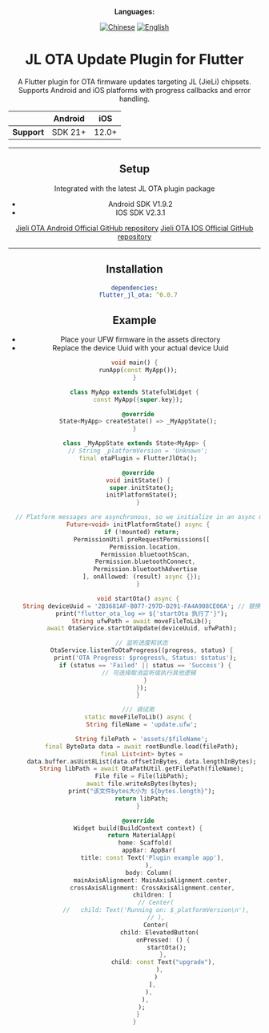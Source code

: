<div align="center">

**Languages:**

[![Chinese](https://img.shields.io/badge/Language-Chinese-blueviolet?style=for-the-badge)](README.md)
[![English](https://img.shields.io/badge/Language-English-blueviolet?style=for-the-badge)](README.en.md)

# JL OTA Update Plugin for Flutter

A Flutter plugin for OTA firmware updates targeting JL (JieLi) chipsets. Supports
Android and iOS platforms with progress callbacks and error handling.

|             | Android | iOS   |
|-------------|---------|-------|
| **Support** | SDK 21+ | 12.0+ |

---

## Setup

Integrated with the latest JL OTA plugin package

* Android SDK V1.9.2
* IOS SDK V2.3.1

[Jieli OTA Android Official GitHub repository](https://github.com/Jieli-Tech/Android-JL_OTA)
[Jieli OTA IOS Official GitHub repository](https://github.com/Jieli-Tech/iOS-JL_OTA)

---

## Installation

```yaml
dependencies:
  flutter_jl_ota: ^0.0.7
```

## Example

* Place your UFW firmware in the assets directory
* Replace the device Uuid with your actual device Uuid

<?code-excerpt "basic.dart (basic-example)"?>

```dart
void main() {
  runApp(const MyApp());
}

class MyApp extends StatefulWidget {
  const MyApp({super.key});

  @override
  State<MyApp> createState() => _MyAppState();
}

class _MyAppState extends State<MyApp> {
  // String _platformVersion = 'Unknown';
  final otaPlugin = FlutterJlOta();

  @override
  void initState() {
    super.initState();
    initPlatformState();
  }

  // Platform messages are asynchronous, so we initialize in an async method.
  Future<void> initPlatformState() async {
    if (!mounted) return;
    PermissionUtil.preRequestPermissions([
      Permission.location,
      Permission.bluetoothScan,
      Permission.bluetoothConnect,
      Permission.bluetoothAdvertise
    ], onAllowed: (result) async {});
  }

  void startOta() async {
    String deviceUuid = '2B3681AF-B077-297D-D291-FA4A908CE06A'; // 替换为实际 UUID
    print("flutter_ota_log => ${'startOta 执行了'}");
    String ufwPath = await moveFileToLib();
    await OtaService.startOtaUpdate(deviceUuid, ufwPath);

    // 监听进度和状态
    OtaService.listenToOtaProgress((progress, status) {
      print('OTA Progress: $progress%, Status: $status');
      if (status == 'Failed' || status == 'Success') {
        // 可选择取消监听或执行其他逻辑
      }
    });
  }

  /// 调试用
  static moveFileToLib() async {
    String fileName = 'update.ufw';

    String filePath = 'assets/$fileName';
    final ByteData data = await rootBundle.load(filePath);
    final List<int> bytes =
    data.buffer.asUint8List(data.offsetInBytes, data.lengthInBytes);
    String libPath = await OtaPathUtil.getFilePath(fileName);
    File file = File(libPath);
    await file.writeAsBytes(bytes);
    print("该文件bytes大小为 ${bytes.length}");
    return libPath;
  }

  @override
  Widget build(BuildContext context) {
    return MaterialApp(
      home: Scaffold(
        appBar: AppBar(
          title: const Text('Plugin example app'),
        ),
        body: Column(
          mainAxisAlignment: MainAxisAlignment.center,
          crossAxisAlignment: CrossAxisAlignment.center,
          children: [
            // Center(
            //   child: Text('Running on: $_platformVersion\n'),
            // ),
            Center(
              child: ElevatedButton(
                onPressed: () {
                  startOta();
                },
                child: const Text("upgrade"),
              ),
            )
          ],
        ),
      ),
    );
  }
}

```
